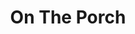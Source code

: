 ---
title: "On The Porch"
excerpt: "A mobile-first web app for exploring public safety data in Dorchester's Talbot Norfolk Triangle (TNT) neighborhood through chat interaction with a large language model and a dynamic neighborhood map. Aims to help the TNT community better understand and share their experiences with public safety by combining community voices with official city data.<br/><img src='/images/OnThePorchHome2.png'>"
collection: portfolio
---